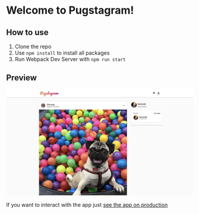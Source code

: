 # Welcome to Pugstagram!

## How to use

1. Clone the repo
2. Use ```npm install``` to install all packages
3. Run Webpack Dev Server with ```npm run start```

## Preview

![Screenshot App](./.readme-static/PugstagramPreview.png)

If you want to interact with the app just [see the app on production](https://pugstagram-stevecode.netlify.app/)
